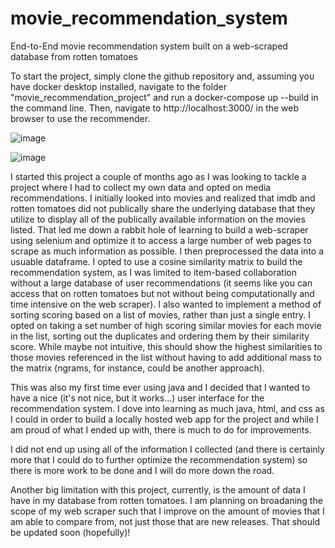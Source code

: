 # movie_recommendation_system
End-to-End movie recommendation system built on a web-scraped database from rotten tomatoes

To start the project, simply clone the github repository and, assuming you have docker desktop installed, navigate to the folder "movie_recommendation_project" and run a docker-compose up --build in the command line. Then, navigate to http://localhost:3000/ in the web browser to use the recommender.

![image](https://github.com/user-attachments/assets/1d73346a-0e49-4606-8cf7-f2872de8ca0e)

![image](https://github.com/user-attachments/assets/03c09d85-07c0-4720-a9ff-56d0ebc4b174)

I started this project a couple of months ago as I was looking to tackle a project where I had to collect my own data and opted on media recommendations. I initially looked into movies and realized that imdb and rotten tomatoes did not publically share the underlying database that they utilize to display all of the publically available information on the movies listed. That led me down a rabbit hole of learning to build a web-scraper using selenium and optimize it to access a large number of web pages to scrape as much information as possible. I then preprocessed the data into a usuable dataframe. I opted to use a cosine similarity matrix to build the recommendation system, as I was limited to item-based collaboration without a large database of user recommendations (it seems like you can access that on rotten tomatoes but not without being computationally and time intensive on the web scraper). I also wanted to implement a method of sorting scoring based on a list of movies, rather than just a single entry. I opted on taking a set number of high scoring similar movies for each movie in the list, sorting out the duplicates and ordering them by their similarity score. While maybe not intuitive, this should show the highest similarities to those movies referenced in the list without having to add additional mass to the matrix (ngrams, for instance, could be another approach).  

This was also my first time ever using java and I decided that I wanted to have a nice (it's not nice, but it works...) user interface for the recommendation system. I dove into learning as much java, html, and css as I could in order to build a locally hosted web app for the project and while I am proud of what I ended up with, there is much to do for improvements.

I did not end up using all of the information I collected (and there is certainly more that I could do to further optimize the recommendation system) so there is more work to be done and I will do more down the road.

Another big limitation with this project, currently, is the amount of data I have in my database from rotten tomatoes. I am planning on broadaning the scope of my web scraper such that I improve on the amount of movies that I am able to compare from, not just those that are new releases. That should be updated soon (hopefully)!

